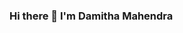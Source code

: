 ### Hi there 👋 I'm Damitha Mahendra

[youtube]: https://www.youtube.com/channel/UCoe9sqRlk1NxJx9hWuWCZBA

<!--
**DamithaNeranjan/DamithaNeranjan** is a ✨ _special_ ✨ repository because its `README.md` (this file) appears on your GitHub profile.

Here are some ideas to get you started:

- 🔭 I’m currently working on ...
- 🌱 I’m currently learning ...
- 👯 I’m looking to collaborate on ...
- 🤔 I’m looking for help with ...
- 💬 Ask me about ...
- 📫 How to reach me: ...
- 😄 Pronouns: ...
- ⚡ Fun fact: ...
-->
